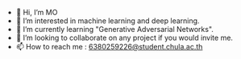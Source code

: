 - 👋 Hi, I’m MO
- 👀 I’m interested in machine learning and deep learning.
- 🌱 I’m currently learning "Generative Adversarial Networks".
- 💞️ I’m looking to collaborate on any project if you would invite me.
- 📫 How to reach me : 6380259226@student.chula.ac.th

<!---
Nevermetyou65/Nevermetyou65 is a ✨ special ✨ repository because its `README.md` (this file) appears on your GitHub profile.
You can click the Preview link to take a look at your changes.
--->
